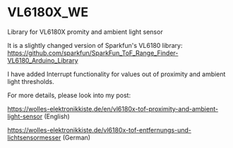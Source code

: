 # VL6180X_WE
Library for VL6180X promity and ambient light sensor

It is a slightly changed version of Sparkfun's VL6180 library:
https://github.com/sparkfun/SparkFun_ToF_Range_Finder-VL6180_Arduino_Library

I have added Interrupt functionality for values out of proximity and ambient light thresholds.

For more details, please look into my post:

https://wolles-elektronikkiste.de/en/vl6180x-tof-proximity-and-ambient-light-sensor (English)

https://wolles-elektronikkiste.de/vl6180x-tof-entfernungs-und-lichtsensormesser (German)
